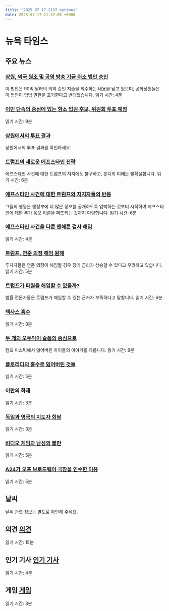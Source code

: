 ```yaml
---
title: "2025 07 17 2137 nytimes"
date: 2025-07-17 21:37:05 +0900
---
```


# 뉴욕 타임스
## 주요 뉴스
### [상원, 외국 원조 및 공영 방송 기금 취소 법안 승인](https://www.nytimes.com/2025/07/17/us/politics/senate-vote-trump-bill-pbs-npr-foreign-aid.html)
이 법안은 90억 달러의 의회 승인 지출을 회수하는 내용을 담고 있으며, 공화당원들은 이 법안이 입법 권한을 포기한다고 반대했습니다.
읽기 시간: 4분
### [이민 단속의 중심에 있는 항소 법원 후보, 위원회 투표 예정](https://www.nytimes.com/live/2025/07/17/us/trump-news-updates)
읽기 시간: 9분
### [상원에서의 투표 결과](https://www.nytimes.com/interactive/2025/07/17/us/senate-rescissions-vote.html)
상원에서의 투표 결과를 확인하세요.
### [트럼프의 새로운 에프스타인 전략](https://www.nytimes.com/2025/07/17/us/politics/trump-epstein-bondi-bongino.html)
에프스타인 사건에 대한 트럼프의 지지에도 불구하고, 본디의 미래는 불확실합니다.
읽기 시간: 6분
### [에프스타인 사건에 대한 트럼프와 지지자들의 반응](https://www.nytimes.com/interactive/2025/07/17/us/politics/trump-epstein-files-maga.html)
그들의 행동은 행정부에 더 많은 정보를 공개하도록 압박하는 것부터 시작하여 에프스타인에 대한 추가 음모 이론을 퍼뜨리는 것까지 다양합니다.
읽기 시간: 6분
### [에프스타인 사건을 다룬 맨해튼 검사 해임](https://www.nytimes.com/2025/07/16/nyregion/maurene-comey-prosecutor-fired-jeffrey-epstein.html)
읽기 시간: 4분
### [트럼프, 연준 의장 해임 원해](https://www.nytimes.com/2025/07/17/business/trump-powell-federal-reserve-higher-rates.html)
투자자들은 연준 의장이 해임될 경우 장기 금리가 상승할 수 있다고 우려하고 있습니다.
읽기 시간: 5분
### [트럼프가 파월을 해임할 수 있을까?](https://www.nytimes.com/2025/07/16/us/politics/trump-powell-fed-renovations.html)
법률 전문가들은 트럼프가 해임할 수 있는 근거가 부족하다고 말합니다.
읽기 시간: 6분
### [텍사스 홍수](https://www.nytimes.com/2025/07/07/us/texas-floods-kerr-county.html)
읽기 시간: 8분
### [두 개의 오두막이 슬픔의 중심으로](https://www.nytimes.com/2025/07/17/us/camp-mystic-cabins-bubble-inn-twins.html)
캠프 미스틱에서 잃어버린 아이들의 이야기를 다룹니다.
읽기 시간: 8분
### [플로리다의 홍수로 잃어버린 것들](https://www.nytimes.com/2025/07/17/us/texas-floods-search-recovery-efforts.html)
읽기 시간: 5분
### [이란의 화재](https://www.nytimes.com/2025/07/17/world/middleeast/iraq-shopping-mall-fire.html)
읽기 시간: 3분
### [독일과 영국의 지도자 회담](https://www.nytimes.com/2025/07/17/world/europe/germany-uk-merz-starmer-meeting.html)
읽기 시간: 3분
### [비디오 게임과 남성의 불만](https://www.nytimes.com/2025/07/17/business/china-video-games-women.html)
읽기 시간: 5분
### [A24가 오프 브로드웨이 극장을 인수한 이유](https://www.nytimes.com/2025/07/17/theater/a24-cherry-lane-theater.html)
읽기 시간: 5분
## 날씨
날씨 관련 정보는 별도로 확인해 주세요.
## 의견 [의견](https://www.nytimes.com/section/opinion)
읽기 시간: 15분
## 인기 기사 [인기 기사](https://www.nytimes.com/wirecutter/)
읽기 시간: 4분
## 게임 [게임](https://www.nytimes.com/games/wordle/index.html)
읽기 시간: 3분